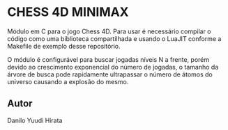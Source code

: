 # CHESS 4D MINIMAX
Módulo em C para o jogo Chess 4D. Para usar é necessário compilar o código como uma biblioteca compartilhada e usando o LuaJIT conforme a Makefile de exemplo desse repositório.

O módulo é configurável para buscar jogadas níveis N a frente, porém devido ao crescimento exponencial do número de jogadas, o tamanho da árvore de busca pode rapidamente ultrapassar o número de átomos do universo causando a explosão do mesmo.


## Autor
Danilo Yuudi Hirata